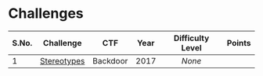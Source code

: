 # Challenges
  

| S.No. | Challenge                                                            | CTF                      | Year | Difficulty Level | Points |
|-------|:--------------------------------------------------------------------:|:------------------------:|:----:|:----------------:|:------:|
| 1     | [Stereotypes](stereotypes/)                                          | Backdoor                 | 2017 | _None_           |        |